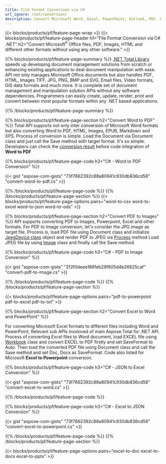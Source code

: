 ```yaml
---
title: File Format Conversion via C# 
url_ignore: /net/conversion/
description: Convert Microsoft Word, Excel, PowerPoint, Outlook, PDF, HTML, 3D Images, Diagrams, Video Formats and many other popular files with just few lines of C# code.
---
```


{{< blocks/products/pf/feature-page-wrap >}}
{{< blocks/products/pf/feature-page-header h1="File Format Conversion via C# .NET" h2="Convert Microsoft<sup>&reg;</sup> Office files, PDF, Images, HTML and different other formats without using any other software." >}}

{{% blocks/products/pf/feature-page-summary %}}
[.NET Total Library](https://products.aspose.com/total/net/) speeds up developing document management solutions from scratch or enhancing existing applications to deal document manipulation with ease. API not only manages Microsoft Office documents but also handles PDF, HTML, Images TIFF, JPG, PNG, BMP and SVG, Email files, Video formats, GIS data formats and much more. It is complete set of document management and manipulation solution APIs without any software dependencies.  Programmers can easily create, update, render, print and convert between most popular formats within any .NET based applications.

{{% /blocks/products/pf/feature-page-summary  %}}

{{% blocks/products/pf/feature-page-section  h2="Convert Word to PDF" %}}
Total API supports not only inter conversion of Microsoft Word formats but also converting Word to PDF, HTML, Images, EPUB, Markdown and XPS. Process of conversion is simple. Load the Document via Document class and just call the Save method with target format. It's so simple. Developers can check the [conversion result](https://products.aspose.com/words/net/conversion/word-to-pdf/) before code integration of **Word to PDF**


{{% blocks/products/pf/feature-page-code h3="C# - Word to PDF Conversion" %}}

{{< gist "aspose-com-gists" "73f7662392c88a80941c930db836cd58" "convert-word-to-pdf.cs" >}}

{{% /blocks/products/pf/feature-page-code  %}}
{{% /blocks/products/pf/feature-page-section %}}
{{< blocks/products/pf/feature-page-options pairs="word-to-csv word-to-excel word-to-json word-to-ods" >}}


{{% blocks/products/pf/feature-page-section  h2="Convert PDF to Images" %}}
API supports converting PDF to Images, Powerpoint, Excel and other formats. For PDF to Image conversion, let's consider the JPG image as target file. Process is, load PDF file using Document class and initialize [JpegDevice class](https://reference.aspose.com/pdf/net/aspose.pdf.devices/jpegdevice) object and render PDF to JPEG via [Process](https://reference.aspose.com/pdf/net/aspose.pdf.devices.pagedevice/process/methods/1) method
Load JPEG file by using [Image](https://reference.aspose.com/imaging/net/aspose.imaging/image) class and finally call the Save method.

{{% blocks/products/pf/feature-page-code h3="C# - PDF to Image Conversion" %}}

{{< gist "aspose-com-gists" "2f2f0deee186feb29f805d4b26625caf" "convert-pdf-to-image.cs" >}}


{{% /blocks/products/pf/feature-page-code  %}}
{{% /blocks/products/pf/feature-page-section %}}

{{< blocks/products/pf/feature-page-options pairs="pdf-to-powerpoint pdf-to-excel pdf-to-txt" >}}

{{% blocks/products/pf/feature-page-section  h2="Convert Excel to Word and PowerPoint" %}}

For converting Microsoft Excel formats to different files including Word and PowerPoint, Relevant sub APIs involoved of main Aspose.Total for .NET API. Process of converting Excel files to Word document, load EXCEL file using [Workbook](https://reference.aspose.com/cells/net/aspose.cells/workbook) class and convert EXCEL to PDF firstly and set SaveFormat to Auto. Then load the converted PDF file using Document class and call the Save method and set Doc, Docx as SaveFormat. Code also listed for Microsoft **Excel to Powerpoint** conversion.

{{% blocks/products/pf/feature-page-code h3="C# - JSON to Excel Conversion" %}}

{{< gist "aspose-com-gists" "73f7662392c88a80941c930db836cd58" "convert-excel-to-word.cs" >}}

{{% /blocks/products/pf/feature-page-code %}}

{{% blocks/products/pf/feature-page-code h3="C# - Excel to JSON Conversion" %}}

{{< gist "aspose-com-gists" "73f7662392c88a80941c930db836cd58" "convert-excel-to-powerpoint.cs" >}}

{{% /blocks/products/pf/feature-page-code %}}
{{% /blocks/products/pf/feature-page-section %}}

{{< blocks/products/pf/feature-page-options pairs="excel-to-doc excel-to-docx excel-to-pptx" >}}